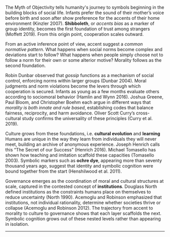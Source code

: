 The Myth of Objectivity tells humanity's journey to symbols beginning in the building blocks of social life. Infants prefer the sound of their mother’s voice before birth and soon after show preference for the accents of their home environment (Kinzler 2007). **Shibboleth**, or *accents bias* as a marker of group identity, becomes the first foundation of trust among strangers (Moffett 2019). From this origin point, cooperation scales outward.

From an active inference point of view, accent suggest a *common normative pattern*. What happens when social norms become complex and deviations start to follow? What happens when people simply choose not to follow a norm for their own or some alterior motive?  Morality follows as the second foundation. 

Robin Dunbar observed that *gossip* functions as a mechanism of social control, enforcing norms within larger groups (Dunbar 2004). Moral judgments and norm violations become the levers through which cooperation is secured. Infants as young as a few months evaluate others according to sociomoral behavior (Hamlin and Wynn 2016). Joshua Greene, Paul Bloom, and Christopher Boehm each argue in different ways that *morality is both innate and rule based*, establishing codes that balance fairness, reciprocity, and harm avoidance. Oliver Scott Curry’s cross-cultural study confirms the universality of these principles (Curry et al. 2019).

Culture grows from these foundations, i.e. **cultural evolution** and **learning** Humans are unique in the way they learn from individuals they will never meet, building an archive of anonymous experience. Joseph Henrich calls this “The Secret of our Success” (Henrich 2016). Michael Tomasello has shown how teaching and imitation scaffold these capacities (Tomasello 2003). Symbolic markers such as **ochre dye**, appearing more than seventy thousand years ago, suggest that identity and symbolic cognition were bound together from the start (Henshilwood et al. 2011).

Governance emerges as the coordination of moral and cultural structures at scale, captured in the contested concept of **institutions**. Douglass North defined institutions as the constraints humans place on themselves to reduce uncertainty (North 1990). Acemoglu and Robinson emphasized that institutions, not individual rationality, determine whether societies thrive or collapse (Acemoglu and Robinson 2012). The trajectory from accent to morality to culture to governance shows that each layer scaffolds the next. Symbolic cognition grows out of these nested levels rather than appearing in isolation.

---
